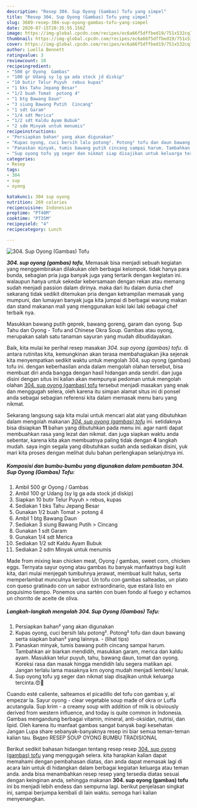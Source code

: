 ```yaml
---
description: "Resep 304. Sup Oyong (Gambas) Tofu yang simpel"
title: "Resep 304. Sup Oyong (Gambas) Tofu yang simpel"
slug: 3609-resep-304-sup-oyong-gambas-tofu-yang-simpel
date: 2020-07-15T20:35:55.156Z
image: https://img-global.cpcdn.com/recipes/ec6a66f5dffbed19/751x532cq70/304-sup-oyong-gambas-tofu-foto-resep-utama.jpg
thumbnail: https://img-global.cpcdn.com/recipes/ec6a66f5dffbed19/751x532cq70/304-sup-oyong-gambas-tofu-foto-resep-utama.jpg
cover: https://img-global.cpcdn.com/recipes/ec6a66f5dffbed19/751x532cq70/304-sup-oyong-gambas-tofu-foto-resep-utama.jpg
author: Luella Bennett
ratingvalue: 3
reviewcount: 10
recipeingredient:
- "500 gr Oyong  Gambas"
- "100 gr Udang sy lg ga ada stock jd diskip"
- "10 butir Telur Puyuh  rebus kupas"
- "1 bks Tahu Jepang Besar"
- "1/2 buah Tomat  potong 4"
- "1 btg Bawang Daun"
- "3 siung Bawang Putih  Cincang"
- "1 sdt Garam"
- "1/4 sdt Merica"
- "1/2 sdt Kaldu Ayam Bubuk"
- "2 sdm Minyak untuk menumis"
recipeinstructions:
- "Persiapkan bahan² yang akan digunakan"
- "Kupas oyong, cuci bersih lalu potong². Potong² tofu dan daun bawang serta siapkan bahan² yang lainnya.           (lihat tips)"
- "Panaskan minyak, tumis bawang putih cincang sampai harum. Tambahkan air biarkan mendidih, masukkan garam, merica dan kaldu ayam. Masukkan telur puyuh, tahu, bawang daun, tomat dan oyong. Koreksi rasa dan masak hingga mendidih lalu segera matikan api. Jangan terlalu lama masaknya krn oyong mudah menjadi lembek/ lunak."
- "Sup oyong tofu yg seger dan nikmat siap disajikan untuk keluarga tercinta.😍💚"
categories:
- Resep
tags:
- 304
- sup
- oyong

katakunci: 304 sup oyong 
nutrition: 269 calories
recipecuisine: Indonesian
preptime: "PT40M"
cooktime: "PT35M"
recipeyield: "4"
recipecategory: Lunch

---
```



![304. Sup Oyong (Gambas) Tofu](https://img-global.cpcdn.com/recipes/ec6a66f5dffbed19/751x532cq70/304-sup-oyong-gambas-tofu-foto-resep-utama.jpg)

<b><i>304. sup oyong (gambas) tofu</i></b>, Memasak bisa menjadi sebuah kegiatan yang menggembirakan dilakukan oleh berbagai kelompok. tidak hanya para bunda, sebagian pria juga banyak juga yang tertarik dengan kegiatan ini. walaupun hanya untuk sekedar kebersamaan dengan rekan atau memang sudah menjadi passion dalam dirinya. maka dari itu dalam dunia chef sekarang tidak sedikit ditemukan pria dengan ketrampilan memasak yang mumpuni, dan lumayan banyak juga kita jumpai di berbagai warung makan dan stand makanan mall yang menggunakan koki laki laki sebagai chef terbaik nya.

Masukkan bawang putih geprek, bawang goreng, garam dan oyong. Sup Tahu dan Oyong - Tofu and Chinese Okra Soup. Gambas atau oyong, merupakan salah satu tanaman sayuran yang mudah dibudidayakan.

Baik, kita mulai ke perihal resep masakan <i>304. sup oyong (gambas) tofu</i>. di antara rutinitas kita, kemungkinan akan terasa membahagiakan jika sejenak kita menyempatkan sedikit waktu untuk mengolah 304. sup oyong (gambas) tofu ini. dengan keberhasilan anda dalam mengolah olahan tersebut, bisa membuat diri anda bangga dengan hasil hidangan anda sendiri. dan juga disini dengan situs ini kalian akan mempunyai pedoman untuk mengolah olahan <u>304. sup oyong (gambas) tofu</u> tersebut menjadi masakan yang enak dan menggugah selera, oleh karena itu simpan alamat situs ini di ponsel anda sebagai sebagian referensi kita dalam memasak menu baru yang nikmat.


Sekarang langsung saja kita mulai untuk mencari alat alat yang dibutuhkan dalam mengolah makanan <u><i>304. sup oyong (gambas) tofu</i></u> ini. setidaknya bisa disiapkan <b>11</b> bahan yang dibutuhkan pada menu ini. agar nanti dapat membuahkan rasa yang lezat dan nikmat. dan juga siapkan waktu anda sebentar, karena kita akan membuatnya paling tidak dengan <b>4</b> langkah mudah. saya ingin segala yang dibutuhkan sudah anda sediakan disini, yuk mari kita proses dengan melihat dulu bahan perlengkapan selanjutnya ini.

<!--inarticleads1-->

##### Komposisi dan bumbu-bumbu yang digunakan dalam pembuatan 304. Sup Oyong (Gambas) Tofu:

1. Ambil 500 gr Oyong / Gambas
1. Ambil 100 gr Udang (sy lg ga ada stock jd diskip)
1. Siapkan 10 butir Telur Puyuh &gt; rebus, kupas
1. Sediakan 1 bks Tahu Jepang Besar
1. Gunakan 1/2 buah Tomat &gt; potong 4
1. Ambil 1 btg Bawang Daun
1. Sediakan 3 siung Bawang Putih &gt; Cincang
1. Gunakan 1 sdt Garam
1. Gunakan 1/4 sdt Merica
1. Sediakan 1/2 sdt Kaldu Ayam Bubuk
1. Sediakan 2 sdm Minyak untuk menumis


Made from mixing lean chicken meat, Oyong / gambas, sweet corn, chicken eggs. Ternyata sayur oyong atau gambas itu banyak manfaatnya bagi kulit kita, dari mulai menjegah tumbuhnya jerawat, membuat kulit halus, serta memperlambat munculnya keriput. Un tofu con gambas salteadas, un plato con queso gratinado con un sabor extraordinario, que estará listo en poquísimo tiempo. Ponemos una sartén con buen fondo al fuego y echamos un chorrito de aceite de oliva. 

<!--inarticleads2-->

##### Langkah-langkah mengolah 304. Sup Oyong (Gambas) Tofu:

1. Persiapkan bahan² yang akan digunakan
1. Kupas oyong, cuci bersih lalu potong². Potong² tofu dan daun bawang serta siapkan bahan² yang lainnya. -           (lihat tips)
1. Panaskan minyak, tumis bawang putih cincang sampai harum. Tambahkan air biarkan mendidih, masukkan garam, merica dan kaldu ayam. Masukkan telur puyuh, tahu, bawang daun, tomat dan oyong. Koreksi rasa dan masak hingga mendidih lalu segera matikan api. Jangan terlalu lama masaknya krn oyong mudah menjadi lembek/ lunak.
1. Sup oyong tofu yg seger dan nikmat siap disajikan untuk keluarga tercinta.😍💚


Cuando esté caliente, salteamos el picadillo del tofu con gambas y, al empezar la. Sayur oyong - clear vegetable soup made of okra or Luffa acutangula. Sup krim - a creamy soup with addition of milk is obviously derived from western influence, and today is quite common in Indonesia. Gambas mengandung berbagai vitamin, mineral, anti-oksidan, nutrisi, dan lipid. Oleh karena itu manfaat gambas sangat banyak bagi kesehatan Jangan Lupa share sebanyak-banyaknya resep ini biar semua teman-teman kalian tau. Видео RESEP SOUP OYONG BUMBU TRADISIONAL 

Berikut sedikit bahasan hidangan tentang resep resep <u>304. sup oyong (gambas) tofu</u> yang menggugah selera. kita harapkan kalian dapat memahami dengan pembahasan diatas, dan anda dapat memasak lagi di acara lain untuk di hidangkan dalam berbagai kegiatan keluarga atau teman anda. anda bisa menambahkan resep resep yang tersedia diatas sesuai dengan keinginan anda, sehingga makanan <b>304. sup oyong (gambas) tofu</b> ini bs menjadi lebih endess dan sempurna lagi. berikut penjelasan singkat ini, sampai berjumpa kembali di lain waktu. semoga hari kalian menyenangkan.

